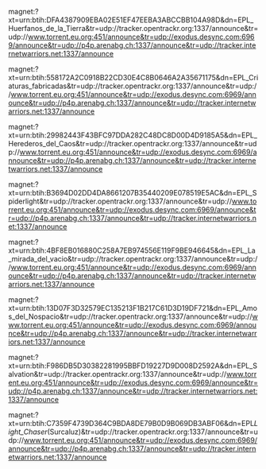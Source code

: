 magnet:?xt=urn:btih:DFA4387909EBA02E51EF47EEBA3ABCCBB104A98D&dn=EPL_Huerfanos_de_la_Tierra&tr=udp://tracker.opentrackr.org:1337/announce&tr=udp://www.torrent.eu.org:451/announce&tr=udp://exodus.desync.com:6969/announce&tr=udp://p4p.arenabg.ch:1337/announce&tr=udp://tracker.internetwarriors.net:1337/announce

magnet:?xt=urn:btih:558172A2C0918B22CD30E4C8B0646A2A35671175&dn=EPL_Criaturas_fabricadas&tr=udp://tracker.opentrackr.org:1337/announce&tr=udp://www.torrent.eu.org:451/announce&tr=udp://exodus.desync.com:6969/announce&tr=udp://p4p.arenabg.ch:1337/announce&tr=udp://tracker.internetwarriors.net:1337/announce

magnet:?xt=urn:btih:29982443F43BFC97DDA282C48DC8D00D4D9185A5&dn=EPL_Herederos_del_Caos&tr=udp://tracker.opentrackr.org:1337/announce&tr=udp://www.torrent.eu.org:451/announce&tr=udp://exodus.desync.com:6969/announce&tr=udp://p4p.arenabg.ch:1337/announce&tr=udp://tracker.internetwarriors.net:1337/announce

magnet:?xt=urn:btih:B3694D02DD4DA8661207B35440209E078519E5AC&dn=EPL_Spiderlight&tr=udp://tracker.opentrackr.org:1337/announce&tr=udp://www.torrent.eu.org:451/announce&tr=udp://exodus.desync.com:6969/announce&tr=udp://p4p.arenabg.ch:1337/announce&tr=udp://tracker.internetwarriors.net:1337/announce

magnet:?xt=urn:btih:4BF8EB016880C258A7EB974556E119F9BE946645&dn=EPL_La_mirada_del_vacio&tr=udp://tracker.opentrackr.org:1337/announce&tr=udp://www.torrent.eu.org:451/announce&tr=udp://exodus.desync.com:6969/announce&tr=udp://p4p.arenabg.ch:1337/announce&tr=udp://tracker.internetwarriors.net:1337/announce

magnet:?xt=urn:btih:13D07F3D32579EC135213F1B217C61D3D19DF721&dn=EPL_Amos_del_Nospacio&tr=udp://tracker.opentrackr.org:1337/announce&tr=udp://www.torrent.eu.org:451/announce&tr=udp://exodus.desync.com:6969/announce&tr=udp://p4p.arenabg.ch:1337/announce&tr=udp://tracker.internetwarriors.net:1337/announce

magnet:?xt=urn:btih:F986DB5D30382281995BBFD19227D9D008D2592A&dn=EPL_Salvation&tr=udp://tracker.opentrackr.org:1337/announce&tr=udp://www.torrent.eu.org:451/announce&tr=udp://exodus.desync.com:6969/announce&tr=udp://p4p.arenabg.ch:1337/announce&tr=udp://tracker.internetwarriors.net:1337/announce

magnet:?xt=urn:btih:C7359F4739D364C9BDA8DE79B0D9B069DB3ABF06&dn=EPL*Light_Chaser*(Surcaluz)&tr=udp://tracker.opentrackr.org:1337/announce&tr=udp://www.torrent.eu.org:451/announce&tr=udp://exodus.desync.com:6969/announce&tr=udp://p4p.arenabg.ch:1337/announce&tr=udp://tracker.internetwarriors.net:1337/announce
